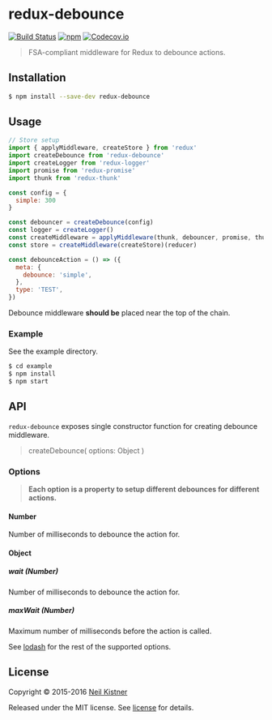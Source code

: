 # redux-debounce

[![Build Status][travis-image]][travis-url]
[![npm][npm-image]][npm-url]
[![Codecov.io][codecov-image]][codecov-url]

> FSA-compliant middleware for Redux to debounce actions.

## Installation

```sh
$ npm install --save-dev redux-debounce
```

## Usage

```javascript
// Store setup
import { applyMiddleware, createStore } from 'redux'
import createDebounce from 'redux-debounce'
import createLogger from 'redux-logger'
import promise from 'redux-promise'
import thunk from 'redux-thunk'

const config = {
  simple: 300
}

const debouncer = createDebounce(config)
const logger = createLogger()
const createMiddleware = applyMiddleware(thunk, debouncer, promise, thunk)
const store = createMiddleware(createStore)(reducer)

const debounceAction = () => ({
  meta: {
    debounce: 'simple',
  },
  type: 'TEST',
})
```

Debounce middleware **should be** placed near the top of the chain.

### Example

See the example directory.

```sh
$ cd example
$ npm install
$ npm start
```

## API

`redux-debounce` exposes single constructor function for creating debounce middleware.

> createDebounce( options: Object )

### Options

> **Each option is a property to setup different debounces for different actions.**

#### Number

Number of milliseconds to debounce the action for.

#### Object

##### wait (Number)

Number of milliseconds to debounce the action for.

##### maxWait (Number)

Maximum number of milliseconds before the action is called.

See [lodash][lodash-url] for the rest of the supported options.

## License

Copyright © 2015-2016 [Neil Kistner](//github.com/wyze)

Released under the MIT license. See [license](license) for details.

[lodash-url]: https://lodash.com/docs#debounce

[travis-image]: https://img.shields.io/travis/wyze/redux-debounce.svg?style=flat-square
[travis-url]: https://travis-ci.org/wyze/redux-debounce

[npm-image]: https://img.shields.io/npm/v/redux-debounce.svg?style=flat-square
[npm-url]: https://npmjs.com/package/redux-debounce

[codecov-image]: https://img.shields.io/codecov/c/github/wyze/redux-debounce.svg?style=flat-square
[codecov-url]: https://codecov.io/github/wyze/redux-debounce
